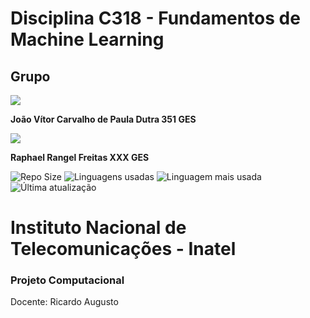 # Disciplina C318 - Fundamentos de Machine Learning

## Grupo

<a href="https://github.com/joaodutra88">
<img src="https://img.shields.io/static/v1?label=Github&message=Profile&color=blue&?style=social&logo=GitHub">
</a>

**João Vítor Carvalho de Paula Dutra 351 GES**

<a href="https://github.com/joaodutra88">
<img src="https://img.shields.io/static/v1?label=Github&message=Profile&color=blue&?style=social&logo=GitHub">
</a>

**Raphael Rangel Freitas XXX GES**

![Repo Size](https://img.shields.io/github/repo-size/RaphaelRFreitas/C318)
![Linguagens usadas](https://img.shields.io/github/languages/count/RaphaelRFreitas/C318)
![Linguagem mais usada](https://img.shields.io/github/languages/top/RaphaelRFreitas/C318)
![Última atualização](https://img.shields.io/github/last-commit/RaphaelRFreitas/C318)

# Instituto Nacional de Telecomunicações - Inatel

### Projeto Computacional

Docente: Ricardo Augusto

